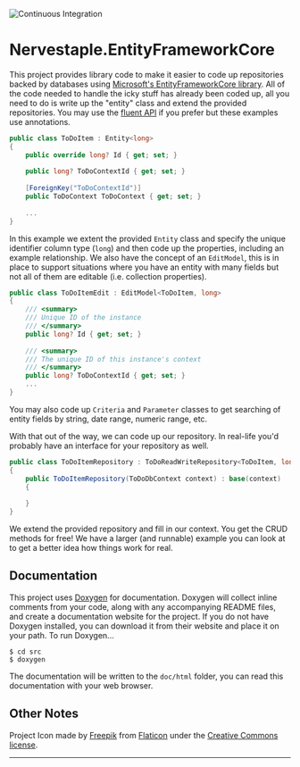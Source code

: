 ![Continuous Integration](https://github.com/cmiles74/EntityFrameworkCore/actions/workflows/ci.yml/badge.svg)

# Nervestaple.EntityFrameworkCore

This project provides library code to make it easier to code up repositories
backed by databases using [Microsoft's EntityFrameworkCore library][1].
All of the code needed to handle the icky stuff has already been coded up, all
you need to do is write up the "entity" class and extend the provided 
repositories. You may use the [fluent API][2] if you prefer but these examples
use annotations.

```cs
public class ToDoItem : Entity<long>
{
    public override long? Id { get; set; }
    
    public long? ToDoContextId { get; set; }
    
    [ForeignKey("ToDoContextId")]
    public ToDoContext ToDoContext { get; set; }
    
    ...
}
```

In this example we extent the provided `Entity` class and specify the unique
identifier column type (`long`) and then code up the properties, including an
example relationship. We also have the concept of an `EditModel`, this is in
place to support situations where you have an entity with many fields but not
all of them are editable (i.e. collection properties).

```cs
public class ToDoItemEdit : EditModel<ToDoItem, long>
{
    /// <summary>
    /// Unique ID of the instance
    /// </summary>
    public long? Id { get; set; }
    
    /// <summary>
    /// The unique ID of this instance's context
    /// </summary>
    public long? ToDoContextId { get; set; }
    ...
}
```

You may also code up `Criteria` and `Parameter` classes to get searching of 
entity fields by string, date range, numeric range, etc.

With that out of the way, we can code up our repository. In real-life you'd
probably have an interface for your repository as well.

```cs
public class ToDoItemRepository : ToDoReadWriteRepository<ToDoItem, long>, IToDoItemRepository
{
    public ToDoItemRepository(ToDoDbContext context) : base(context)
    {
        
    }
}
```

We extend the provided repository and fill in our context. You get the CRUD
methods for free! We have a larger (and runnable) example you can look at to
get a better idea how things work for real.

## Documentation

This project uses [Doxygen][4] for documentation. Doxygen will collect 
inline comments from your code, along with any accompanying README files, and 
create a documentation website for the project. If you do not have Doxygen 
installed, you can download it from their website and place it on your path. 
To run Doxygen...

    $ cd src
    $ doxygen

The documentation will be written to the `doc/html` folder, you can read this
documentation with your web browser.

## Other Notes

Project Icon made by [Freepik](https://www.freepik.com/) from 
[Flaticon](https://www.flaticon.com/) under the 
[Creative Commons license](http://creativecommons.org/licenses/by/3.0/).

----

[1]: https://docs.microsoft.com/en-us/ef/core/
[2]: https://docs.microsoft.com/en-us/ef/core/modeling/#use-fluent-api-to-configure-a-model
[4]: http://www.doxygen.nl/
